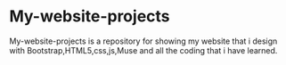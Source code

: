 My-website-projects
===================

My-website-projects is a repository for showing my website that i design with Bootstrap,HTML5,css,js,Muse and all the coding that i have learned.
